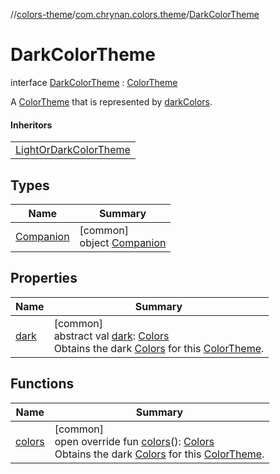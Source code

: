 //[colors-theme](../../../index.md)/[com.chrynan.colors.theme](../index.md)/[DarkColorTheme](index.md)

# DarkColorTheme

interface [DarkColorTheme](index.md) : [ColorTheme](../-color-theme/index.md)

A [ColorTheme](../-color-theme/index.md) that is represented by [darkColors](../dark-colors.md).

#### Inheritors

| |
|---|
| [LightOrDarkColorTheme](../-light-or-dark-color-theme/index.md) |

## Types

| Name | Summary |
|---|---|
| [Companion](-companion/index.md) | [common]<br>object [Companion](-companion/index.md) |

## Properties

| Name | Summary |
|---|---|
| [dark](dark.md) | [common]<br>abstract val [dark](dark.md): [Colors](../-colors/index.md)<br>Obtains the dark [Colors](../-colors/index.md) for this [ColorTheme](../-color-theme/index.md). |

## Functions

| Name | Summary |
|---|---|
| [colors](colors.md) | [common]<br>open override fun [colors](colors.md)(): [Colors](../-colors/index.md)<br>Obtains the dark [Colors](../-colors/index.md) for this [ColorTheme](../-color-theme/index.md). |

